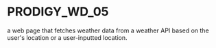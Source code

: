 # PRODIGY_WD_05
a web page that fetches weather data from a weather API based on the user's location or a user-inputted location.

